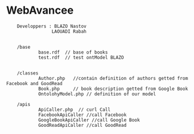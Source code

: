 WebAvancee
==========
        Developpers : BLAZO Nastov
                     LAOUADI Rabah


        /base
                base.rdf  // base of books
                test.rdf  // test ontModel BLAZO

        
        /classes
                Author.php   //contain definition of authors getted from Facebook and GoodRead
                Book.php     // book description getted from Google Book
                OntolohyModel.php // definition of our model

        /apis
                ApiCaller.php  // curl Call
                FacebookApiCaller //call Facebook
                GoogleBookApiCaller //call Google Book
                GoodReadApiCaller //call GoodRead